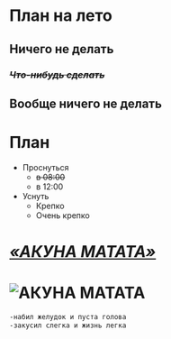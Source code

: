 # **План на лето**

## **Ничего** не делать
### ~~*Что-нибудь сделать*~~
## **Вообще ничего** не делать

# **План**
* Проснуться
  * ~~в 08:00~~
  * в 12:00
* Уснуть
  * Крепко
  * Очень крепко

# [*«АКУНА МАТАТА»*](https://www.youtube.com/watch?v=glOPy2gezuQ)
# ![**АКУНА МАТАТА**](https://static.wikia.nocookie.net/thelionking/images/8/8d/2609472_seven-habits-timon-and-pumbaa.jpg/revision/latest?cb=20160906130124&path-prefix=ru)

```html
-набил желудок и пуста голова
-закусил слегка и жизнь легка
```